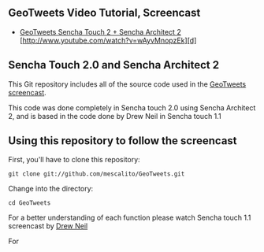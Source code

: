 GeoTweets Video Tutorial, Screencast
---------

* [GeoTweets Sencha Touch 2 + Sencha Architect 2][d]
[http://www.youtube.com/watch?v=wAyvMnopzEk][d]

Sencha Touch 2.0 and Sencha Architect 2
---------

This Git repository includes all of the source code used in the [GeoTweets screencast][d].

This code was done completely in Sencha touch 2.0 using Sencha Architect 2, and is based in the code done by Drew Neil in Sencha touch 1.1


Using this repository to follow the screencast
----------------------------------------------

First, you'll have to clone this repository:

    git clone git://github.com/mescalito/GeoTweets.git

Change into the directory:

    cd GeoTweets

For a better understanding of each function please watch Sencha touch 1.1 screencast by [Drew Neil][neil]

[d]: http://www.youtube.com/watch?v=wAyvMnopzEk
[neil]: http://vimeo.com/15672696

For
